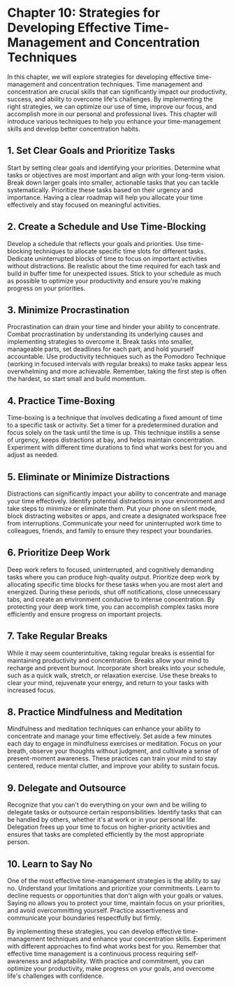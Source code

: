 Chapter 10: Strategies for Developing Effective Time-Management and Concentration Techniques
============================================================================================

In this chapter, we will explore strategies for developing effective time-management and concentration techniques. Time management and concentration are crucial skills that can significantly impact our productivity, success, and ability to overcome life's challenges. By implementing the right strategies, we can optimize our use of time, improve our focus, and accomplish more in our personal and professional lives. This chapter will introduce various techniques to help you enhance your time-management skills and develop better concentration habits.

**1. Set Clear Goals and Prioritize Tasks**
-------------------------------------------

Start by setting clear goals and identifying your priorities. Determine what tasks or objectives are most important and align with your long-term vision. Break down larger goals into smaller, actionable tasks that you can tackle systematically. Prioritize these tasks based on their urgency and importance. Having a clear roadmap will help you allocate your time effectively and stay focused on meaningful activities.

**2. Create a Schedule and Use Time-Blocking**
----------------------------------------------

Develop a schedule that reflects your goals and priorities. Use time-blocking techniques to allocate specific time slots for different tasks. Dedicate uninterrupted blocks of time to focus on important activities without distractions. Be realistic about the time required for each task and build in buffer time for unexpected issues. Stick to your schedule as much as possible to optimize your productivity and ensure you're making progress on your priorities.

**3. Minimize Procrastination**
-------------------------------

Procrastination can drain your time and hinder your ability to concentrate. Combat procrastination by understanding its underlying causes and implementing strategies to overcome it. Break tasks into smaller, manageable parts, set deadlines for each part, and hold yourself accountable. Use productivity techniques such as the Pomodoro Technique (working in focused intervals with regular breaks) to make tasks appear less overwhelming and more achievable. Remember, taking the first step is often the hardest, so start small and build momentum.

**4. Practice Time-Boxing**
---------------------------

Time-boxing is a technique that involves dedicating a fixed amount of time to a specific task or activity. Set a timer for a predetermined duration and focus solely on the task until the time is up. This technique instills a sense of urgency, keeps distractions at bay, and helps maintain concentration. Experiment with different time durations to find what works best for you and adjust as needed.

**5. Eliminate or Minimize Distractions**
-----------------------------------------

Distractions can significantly impact your ability to concentrate and manage your time effectively. Identify potential distractions in your environment and take steps to minimize or eliminate them. Put your phone on silent mode, block distracting websites or apps, and create a designated workspace free from interruptions. Communicate your need for uninterrupted work time to colleagues, friends, and family to ensure they respect your boundaries.

**6. Prioritize Deep Work**
---------------------------

Deep work refers to focused, uninterrupted, and cognitively demanding tasks where you can produce high-quality output. Prioritize deep work by allocating specific time blocks for these tasks when you are most alert and energized. During these periods, shut off notifications, close unnecessary tabs, and create an environment conducive to intense concentration. By protecting your deep work time, you can accomplish complex tasks more efficiently and ensure progress on important projects.

**7. Take Regular Breaks**
--------------------------

While it may seem counterintuitive, taking regular breaks is essential for maintaining productivity and concentration. Breaks allow your mind to recharge and prevent burnout. Incorporate short breaks into your schedule, such as a quick walk, stretch, or relaxation exercise. Use these breaks to clear your mind, rejuvenate your energy, and return to your tasks with increased focus.

**8. Practice Mindfulness and Meditation**
------------------------------------------

Mindfulness and meditation techniques can enhance your ability to concentrate and manage your time effectively. Set aside a few minutes each day to engage in mindfulness exercises or meditation. Focus on your breath, observe your thoughts without judgment, and cultivate a sense of present-moment awareness. These practices can train your mind to stay centered, reduce mental clutter, and improve your ability to sustain focus.

**9. Delegate and Outsource**
-----------------------------

Recognize that you can't do everything on your own and be willing to delegate tasks or outsource certain responsibilities. Identify tasks that can be handled by others, whether it's at work or in your personal life. Delegation frees up your time to focus on higher-priority activities and ensures that tasks are completed efficiently by the most appropriate person.

**10. Learn to Say No**
-----------------------

One of the most effective time-management strategies is the ability to say no. Understand your limitations and prioritize your commitments. Learn to decline requests or opportunities that don't align with your goals or values. Saying no allows you to protect your time, maintain focus on your priorities, and avoid overcommitting yourself. Practice assertiveness and communicate your boundaries respectfully but firmly.

By implementing these strategies, you can develop effective time-management techniques and enhance your concentration skills. Experiment with different approaches to find what works best for you. Remember that effective time management is a continuous process requiring self-awareness and adaptability. With practice and commitment, you can optimize your productivity, make progress on your goals, and overcome life's challenges with confidence.
